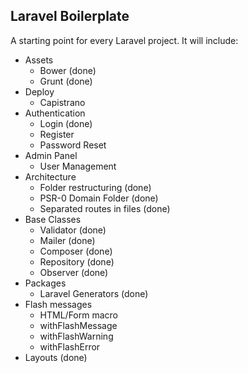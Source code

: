 ## Laravel Boilerplate

A starting point for every Laravel project. It will include:

- Assets
    - Bower (done)
    - Grunt (done)
- Deploy
    - Capistrano
- Authentication
    - Login (done)
    - Register
    - Password Reset
- Admin Panel
    - User Management
- Architecture
    - Folder restructuring (done)
    - PSR-0 Domain Folder (done)
    - Separated routes in files (done)
- Base Classes
	- Validator (done)
	- Mailer (done)
	- Composer (done)
	- Repository (done)
	- Observer (done)
- Packages
    - Laravel Generators (done)
- Flash messages
    - HTML/Form macro
    - withFlashMessage
    - withFlashWarning
    - withFlashError
- Layouts (done)